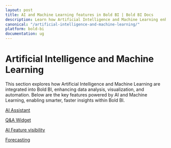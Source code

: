 ```yaml
---
layout: post
title: AI and Machine Learning features in Bold BI | Bold BI Docs
description: Learn how Artificial Intelligence and Machine Learning enhance data analysis, visualization, and automation in Bold BI through AI-powered tools.
canonical: "/artificial-intelligence-and-machine-learning/"
platform: bold-bi
documentation: ug
---
```


# Artificial Intelligence and Machine Learning

This section explores how Artificial Intelligence and Machine Learning are integrated into Bold BI, enhancing data analysis, visualization, and automation. Below are the key features powered by AI and Machine Learning, enabling smarter, faster insights within Bold BI.

[AI Assistant](/artificial-intelligence-and-machine-learning/ai-assistant/)

[Q&A Widget](/artificial-intelligence-and-machine-learning/qna-widget/)

[AI Feature visibility](/artificial-intelligence-and-machine-learning/ai-feature-visibility/)

[Forecasting](/artificial-intelligence-and-machine-learning/time-series-forecasting/)

